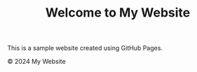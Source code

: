<!DOCTYPE html>
<html lang="en">
<head>
    <meta charset="UTF-8">
    <meta name="viewport" content="width=device-width, initial-scale=1.0">
    <title>My Website</title>
    <link rel="stylesheet" href="styles.css">
</head>
<body>
    <header>
        <h1>Welcome to My Website</h1>
    </header>
    <main>
        <p>This is a sample website created using GitHub Pages.</p>
    </main>
    <footer>
        <p>&copy; 2024 My Website</p>
    </footer>
    <script src="script.js"></script>
</body>
</html>
